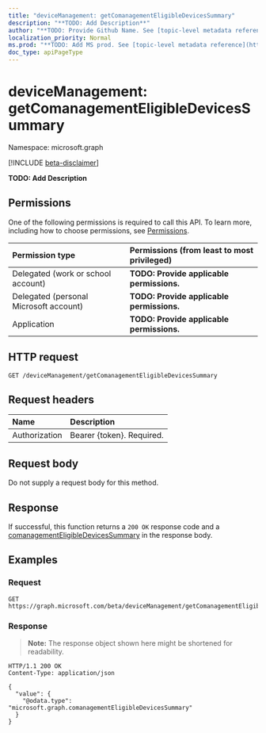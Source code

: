 ```yaml
---
title: "deviceManagement: getComanagementEligibleDevicesSummary"
description: "**TODO: Add Description**"
author: "**TODO: Provide Github Name. See [topic-level metadata reference](https://msgo.azurewebsites.net/add/document/guidelines/metadata.html#topic-level-metadata)**"
localization_priority: Normal
ms.prod: "**TODO: Add MS prod. See [topic-level metadata reference](https://msgo.azurewebsites.net/add/document/guidelines/metadata.html#topic-level-metadata)**"
doc_type: apiPageType
---
```


# deviceManagement: getComanagementEligibleDevicesSummary
Namespace: microsoft.graph

[!INCLUDE [beta-disclaimer](../../includes/beta-disclaimer.md)]

**TODO: Add Description**

## Permissions
One of the following permissions is required to call this API. To learn more, including how to choose permissions, see [Permissions](/graph/permissions-reference).

|Permission type|Permissions (from least to most privileged)|
|:---|:---|
|Delegated (work or school account)|**TODO: Provide applicable permissions.**|
|Delegated (personal Microsoft account)|**TODO: Provide applicable permissions.**|
|Application|**TODO: Provide applicable permissions.**|

## HTTP request

<!-- {
  "blockType": "ignored"
}
-->
``` http
GET /deviceManagement/getComanagementEligibleDevicesSummary
```

## Request headers
|Name|Description|
|:---|:---|
|Authorization|Bearer {token}. Required.|

## Request body
Do not supply a request body for this method.

## Response

If successful, this function returns a `200 OK` response code and a [comanagementEligibleDevicesSummary](../resources/comanagementeligibledevicessummary.md) in the response body.

## Examples

### Request
<!-- {
  "blockType": "request",
  "name": "devicemanagement_getcomanagementeligibledevicessummary"
}
-->
``` http
GET https://graph.microsoft.com/beta/deviceManagement/getComanagementEligibleDevicesSummary
```


### Response
>**Note:** The response object shown here might be shortened for readability.
<!-- {
  "blockType": "response",
  "truncated": true,
  "@odata.type": "microsoft.management.services.api.comanagementEligibleDevicesSummary"
}
-->
``` http
HTTP/1.1 200 OK
Content-Type: application/json

{
  "value": {
    "@odata.type": "microsoft.graph.comanagementEligibleDevicesSummary"
  }
}
```

